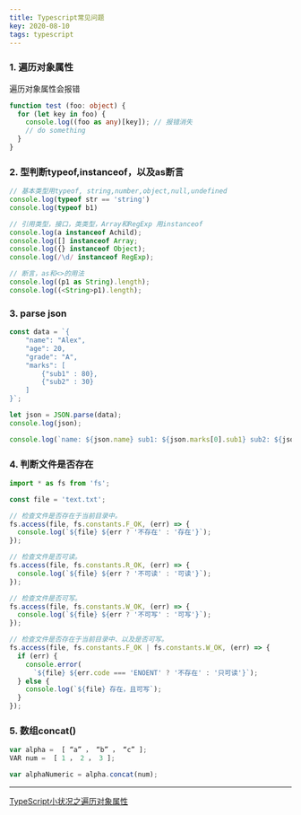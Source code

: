 ```yaml
---
title: Typescript常见问题
key: 2020-08-10
tags: typescript
---
```


### 1. 遍历对象属性
遍历对象属性会报错
```typescript
function test (foo: object) {
  for (let key in foo) {
    console.log((foo as any)[key]); // 报错消失
    // do something
  }
}
```
### 2. 型判断typeof,instanceof，以及as断言
```typescript
// 基本类型用typeof, string,number,object,null,undefined
console.log(typeof str == 'string')
console.log(typeof b1)

// 引用类型，接口，类类型，Array和RegExp 用instanceof
console.log(a instanceof Achild);
console.log([] instanceof Array;
console.log({} instanceof Object);
console.log(/\d/ instanceof RegExp);

// 断言，as和<>的用法
console.log((p1 as String).length);
console.log((<String>p1).length);
```

### 3. parse json
```typescript
const data = `{
    "name": "Alex",
    "age": 20,
    "grade": "A",
    "marks": [
        {"sub1" : 80},
        {"sub2" : 30}
    ]
}`;

let json = JSON.parse(data);
console.log(json);

console.log(`name: ${json.name} sub1: ${json.marks[0].sub1} sub2: ${json.marks[1].sub2}`);
```

### 4. 判断文件是否存在
```typescript
import * as fs from 'fs';

const file = 'text.txt';

// 检查文件是否存在于当前目录中。
fs.access(file, fs.constants.F_OK, (err) => {
  console.log(`${file} ${err ? '不存在' : '存在'}`);
});

// 检查文件是否可读。
fs.access(file, fs.constants.R_OK, (err) => {
  console.log(`${file} ${err ? '不可读' : '可读'}`);
});

// 检查文件是否可写。
fs.access(file, fs.constants.W_OK, (err) => {
  console.log(`${file} ${err ? '不可写' : '可写'}`);
});

// 检查文件是否存在于当前目录中、以及是否可写。
fs.access(file, fs.constants.F_OK | fs.constants.W_OK, (err) => {
  if (err) {
    console.error(
      `${file} ${err.code === 'ENOENT' ? '不存在' : '只可读'}`);
  } else {
    console.log(`${file} 存在，且可写`);
  }
});
```
### 5. 数组concat()
```typescript
var alpha =  [ “a” ， “b” ， “c” ];  
VAR num =  [ 1 ， 2 ， 3 ];

var alphaNumeric = alpha.concat(num);  
```


----

[TypeScript小状况之遍历对象属性](https://juejin.cn/post/6844904147146260488)   